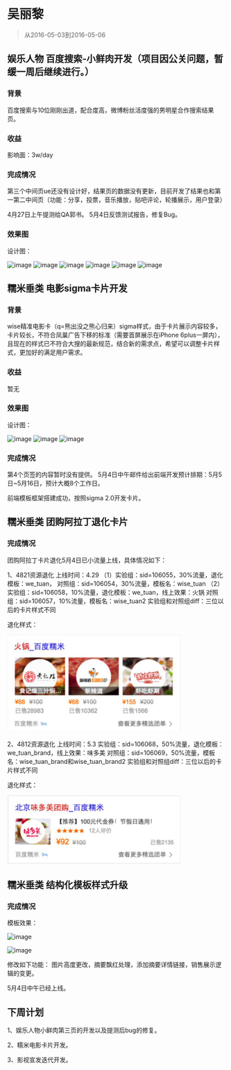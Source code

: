 # 吴丽黎

> 从2016-05-03到2016-05-06

## 娱乐人物             百度搜索-小鲜肉开发（项目因公关问题，暂缓一周后继续进行。）

### 背景

百度搜索与10位刚刚出道，配合度高，微博粉丝活度强的男明星合作搜索结果页。

### 收益

影响面：3w/day

### 完成情况

第三个中间页ue还没有设计好，结果页的数据没有更新，目前开发了结果也和第一第二中间页（功能：分享，投票，音乐播放，贴吧评论，轮播展示，用户登录）

4月27日上午提测给QA郭书。
5月4日反馈测试报告，修复Bug。

### 效果图
设计图：

![image](http://gitlab.baidu.com/psfe/ala-weeklyreport/uploads/1b34f29cdb6c25fb069818d993a3910f/image.png)
![image](http://gitlab.baidu.com/psfe/ala-weeklyreport/uploads/cb5fc0e5a7e83c9ee8d4a9d163ba918b/image.png)
![image](http://gitlab.baidu.com/psfe/ala-weeklyreport/uploads/ea55d8526e92d5fdb927956ae1221eb9/image.png)
![image](http://gitlab.baidu.com/psfe/ala-weeklyreport/uploads/8c224dd44b737cf11fba10b46326d3cf/image.png)
![image](http://gitlab.baidu.com/psfe/ala-weeklyreport/uploads/606add2028ebba8c8fb480ca7d1f4631/image.png)
![image](http://gitlab.baidu.com/psfe/ala-weeklyreport/uploads/95372a13e6247bc5be0ef4806eed6dd1/image.png)

## 糯米垂类        电影sigma卡片开发   

### 背景

wise精准电影卡（q=熊出没之熊心归来）sigma样式，由于卡片展示内容较多，卡片较长，不符合凤巢广告下移的标准（需要首屏展示在iPhone 6plus一屏内），
且现在的样式已不符合大搜的最新规范，结合新的需求点，希望可以调整卡片样式，更加好的满足用户需求。

### 收益

暂无

### 效果图
设计图：

![image](http://gitlab.baidu.com/psfe/ala-weeklyreport/uploads/f83c967876ad20ec1cda99d55eb1ad13/image.png)
![image](http://gitlab.baidu.com/psfe/ala-weeklyreport/uploads/79582a73f5ec0fce9310619f9aca8135/image.png)
![image](http://gitlab.baidu.com/psfe/ala-weeklyreport/uploads/2078b22b15675816f3d10e88c52c38d8/image.png)

### 完成情况

第4个页签的内容暂时没有提供。
5月4日中午邮件给出前端开发预计排期：5月5日~5月16日，预计大概8个工作日。

前端模板框架搭建成功，按照sigma  2.0开发卡片。


## 糯米垂类         团购阿拉丁退化卡片

### 完成情况

团购阿拉丁卡片退化5月4日已小流量上线，具体情况如下：

1、4821资源退化
上线时间：4.29
（1）实验组：sid=106055，30%流量，退化模板：we_tuan，
         对照组：sid=106054，30%流量，模板名：wise_tuan
（2）实验组：sid=106058，10%流量，退化模板：we_tuan，线上效果：火锅
         对照组：sid=106057，10%流量，模板名：wise_tuan2
实验组和对照组diff：三位以后的卡片样式不同

退化样式：

<img src="img/wulili/tuan.png" style="width:400px;">

2、4812资源退化
上线时间：5.3
实验组：sid=106068，50%流量，退化模板：we_tuan_brand，线上效果：味多美
对照组：sid=106069，50%流量，模板名：wise_tuan_brand和wise_tuan_brand2
实验组和对照组diff：三位以后的卡片样式不同

退化样式：

<img src="img/wulili/tuan2.png" style="width:400px;">

## 糯米垂类         结构化模板样式升级

### 完成情况

模板效果：

![image](http://gitlab.baidu.com/psfe/ala-weeklyreport/uploads/8922d8c61bcbc83359bedd2e825d6113/image.png)

![image](http://gitlab.baidu.com/psfe/ala-weeklyreport/uploads/adf4c2e03f3fe2814718e45bf2630ae4/image.png)


修改如下功能：
图片高度更改，摘要飘红处理，添加摘要详情链接，销售展示逻辑的变更。

5月4日中午已经上线。


## 下周计划

1、娱乐人物小鲜肉第三页的开发以及提测后bug的修复。

2、糯米电影卡片开发。

3、影视宣发迭代开发。